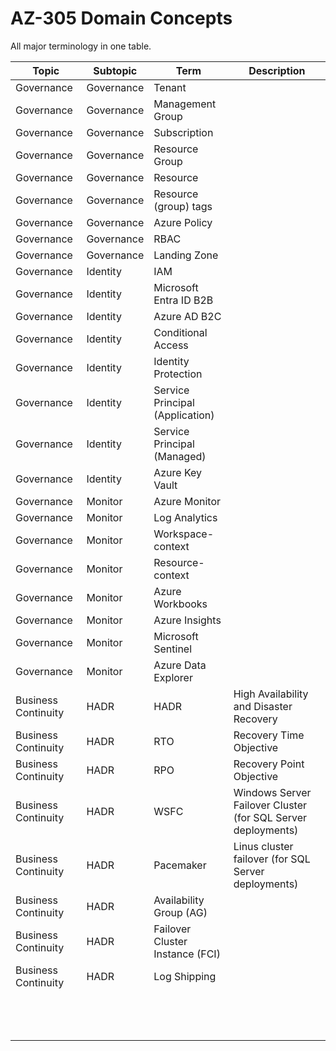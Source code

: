 # AZ-305 Domain Concepts

All major terminology in one table.

| Topic               | Subtopic   | Term                            | Description                                                  |
| ------------------- | ---------- | ------------------------------- | ------------------------------------------------------------ |
| Governance          | Governance | Tenant                          |                                                              |
| Governance          | Governance | Management Group                |                                                              |
| Governance          | Governance | Subscription                    |                                                              |
| Governance          | Governance | Resource Group                  |                                                              |
| Governance          | Governance | Resource                        |                                                              |
| Governance          | Governance | Resource (group) tags           |                                                              |
| Governance          | Governance | Azure Policy                    |                                                              |
| Governance          | Governance | RBAC                            |                                                              |
| Governance          | Governance | Landing Zone                    |                                                              |
| Governance          | Identity   | IAM                             |                                                              |
| Governance          | Identity   | Microsoft Entra ID B2B          |                                                              |
| Governance          | Identity   | Azure AD B2C                    |                                                              |
| Governance          | Identity   | Conditional Access              |                                                              |
| Governance          | Identity   | Identity Protection             |                                                              |
| Governance          | Identity   | Service Principal (Application) |                                                              |
| Governance          | Identity   | Service Principal (Managed)     |                                                              |
| Governance          | Identity   | Azure Key Vault                 |                                                              |
| Governance          | Monitor    | Azure Monitor                   |                                                              |
| Governance          | Monitor    | Log Analytics                   |                                                              |
| Governance          | Monitor    | Workspace-context               |                                                              |
| Governance          | Monitor    | Resource-context                |                                                              |
| Governance          | Monitor    | Azure Workbooks                 |                                                              |
| Governance          | Monitor    | Azure Insights                  |                                                              |
| Governance          | Monitor    | Microsoft Sentinel              |                                                              |
| Governance          | Monitor    | Azure Data Explorer             |                                                              |
| Business Continuity | HADR       | HADR                            | High Availability and Disaster Recovery                      |
| Business Continuity | HADR       | RTO                             | Recovery Time Objective                                      |
| Business Continuity | HADR       | RPO                             | Recovery Point Objective                                     |
| Business Continuity | HADR       | WSFC                            | Windows Server Failover Cluster (for SQL Server deployments) |
| Business Continuity | HADR       | Pacemaker                       | Linus cluster failover (for SQL Server deployments)          |
| Business Continuity | HADR       | Availability Group (AG)         |                                                              |
| Business Continuity | HADR       | Failover Cluster Instance (FCI) |                                                              |
| Business Continuity | HADR       | Log Shipping                    |                                                              |
|                     |            |                                 |                                                              |
|                     |            |                                 |                                                              |
|                     |            |                                 |                                                              |
|                     |            |                                 |                                                              |
|                     |            |                                 |                                                              |
|                     |            |                                 |                                                              |
|                     |            |                                 |                                                              |
|                     |            |                                 |                                                              |
|                     |            |                                 |                                                              |
|                     |            |                                 |                                                              |
|                     |            |                                 |                                                              |
|                     |            |                                 |                                                              |
|                     |            |                                 |                                                              |
